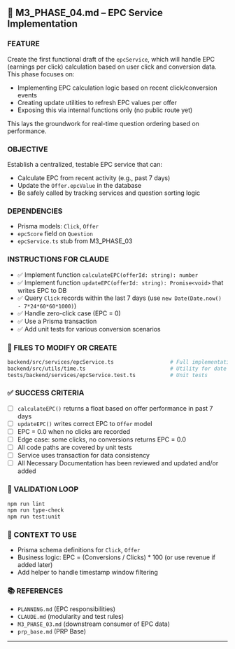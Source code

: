 ## 🚧 M3\_PHASE\_04.md – EPC Service Implementation

### FEATURE

Create the first functional draft of the `epcService`, which will handle EPC (earnings per click) calculation based on user click and conversion data. This phase focuses on:

* Implementing EPC calculation logic based on recent click/conversion events
* Creating update utilities to refresh EPC values per offer
* Exposing this via internal functions only (no public route yet)

This lays the groundwork for real-time question ordering based on performance.

### OBJECTIVE

Establish a centralized, testable EPC service that can:

* Calculate EPC from recent activity (e.g., past 7 days)
* Update the `Offer.epcValue` in the database
* Be safely called by tracking services and question sorting logic

### DEPENDENCIES

* Prisma models: `Click`, `Offer`
* `epcScore` field on `Question`
* `epcService.ts` stub from M3\_PHASE\_03

### INSTRUCTIONS FOR CLAUDE

* ✅ Implement function `calculateEPC(offerId: string): number`
* ✅ Implement function `updateEPC(offerId: string): Promise<void>` that writes EPC to DB
* ✅ Query `Click` records within the last 7 days (use `new Date(Date.now() - 7*24*60*60*1000)`)
* ✅ Handle zero-click case (EPC = 0)
* ✅ Use a Prisma transaction
* ✅ Add unit tests for various conversion scenarios

### 📁 FILES TO MODIFY OR CREATE

```bash
backend/src/services/epcService.ts                  # Full implementation
backend/src/utils/time.ts                           # Utility for date math
tests/backend/services/epcService.test.ts           # Unit tests
```

### ✅ SUCCESS CRITERIA

* [ ] `calculateEPC()` returns a float based on offer performance in past 7 days
* [ ] `updateEPC()` writes correct EPC to `Offer` model
* [ ] EPC = 0.0 when no clicks are recorded
* [ ] Edge case: some clicks, no conversions returns EPC = 0.0
* [ ] All code paths are covered by unit tests
* [ ] Service uses transaction for data consistency
* [ ] All Necessary Documentation has been reviewed and updated and/or added

### 🧪 VALIDATION LOOP

```bash
npm run lint
npm run type-check
npm run test:unit
```

### 🧠 CONTEXT TO USE

* Prisma schema definitions for `Click`, `Offer`
* Business logic: EPC = (Conversions / Clicks) \* 100 (or use revenue if added later)
* Add helper to handle timestamp window filtering

### 📚 REFERENCES

* `PLANNING.md` (EPC responsibilities)
* `CLAUDE.md` (modularity and test rules)
* `M3_PHASE_03.md` (downstream consumer of EPC data)
* `prp_base.md` (PRP Base)

---
